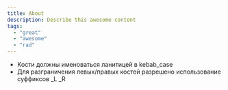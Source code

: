 ```yaml
---
title: About
description: Describe this awesome content
tags:
  - "great"
  - "awesome"
  - "rad"
---
```

- Кости должны именоваться ланитицей в kebab_case
- Для разграничения левых/правых костей разрешено использование суффиксов _L _R
